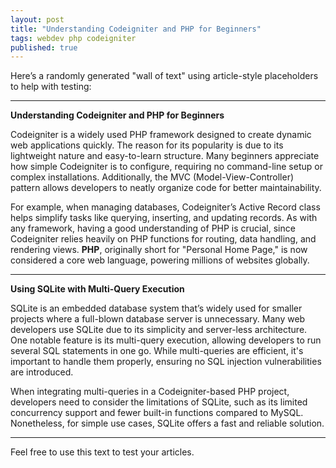 ```yaml
---
layout: post
title: "Understanding Codeigniter and PHP for Beginners"
tags: webdev php codeigniter
published: true
---
```


Here’s a randomly generated "wall of text" using article-style placeholders to help with testing:

---

**Understanding Codeigniter and PHP for Beginners**

Codeigniter is a widely used PHP framework designed to create dynamic web applications quickly. The reason for its popularity is due to its lightweight nature and easy-to-learn structure. Many beginners appreciate how simple Codeigniter is to configure, requiring no command-line setup or complex installations. Additionally, the MVC (Model-View-Controller) pattern allows developers to neatly organize code for better maintainability.

For example, when managing databases, Codeigniter’s Active Record class helps simplify tasks like querying, inserting, and updating records. As with any framework, having a good understanding of PHP is crucial, since Codeigniter relies heavily on PHP functions for routing, data handling, and rendering views. **PHP**, originally short for "Personal Home Page," is now considered a core web language, powering millions of websites globally.

---

**Using SQLite with Multi-Query Execution**

SQLite is an embedded database system that’s widely used for smaller projects where a full-blown database server is unnecessary. Many web developers use SQLite due to its simplicity and server-less architecture. One notable feature is its multi-query execution, allowing developers to run several SQL statements in one go. While multi-queries are efficient, it's important to handle them properly, ensuring no SQL injection vulnerabilities are introduced.

When integrating multi-queries in a Codeigniter-based PHP project, developers need to consider the limitations of SQLite, such as its limited concurrency support and fewer built-in functions compared to MySQL. Nonetheless, for simple use cases, SQLite offers a fast and reliable solution.

---

Feel free to use this text to test your articles.
